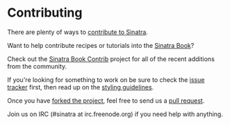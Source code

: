 Contributing
============

There are plenty of ways to [contribute to Sinatra][contributing].

Want to help contribute recipes or tutorials into the [Sinatra
Book][sinatra-book]?

Check out the [Sinatra Book Contrib][sinatra-book-contrib] project for all of
the recent additions from the community.

If you're looking for something to work on be sure to check the [issue
tracker][issues] first, then read up on the [styling
guidelines][styling-guidelines].

Once you have [forked the project][forking], feel free to send us a [pull
request][pull-requests].

Join us on IRC (#sinatra at irc.freenode.org) if you need help with anything.

[contributing]: http://www.sinatrarb.com/contributing
[sinatra-book]: http://github.com/sinatra/sinatra-book
[sinatra-book-contrib]: http://github.com/sinatra/sinatra-book-contrib
[issues]: http://github.com/sinatra/sinatra-book/issues
[styling-guidelines]: http://github.com/sinatra/sinatra-book-contrib/wiki/Style-Guidelines
[forking]: http://help.github.com/forking/
[pull-requests]: http://help.github.com/pull-requests/

